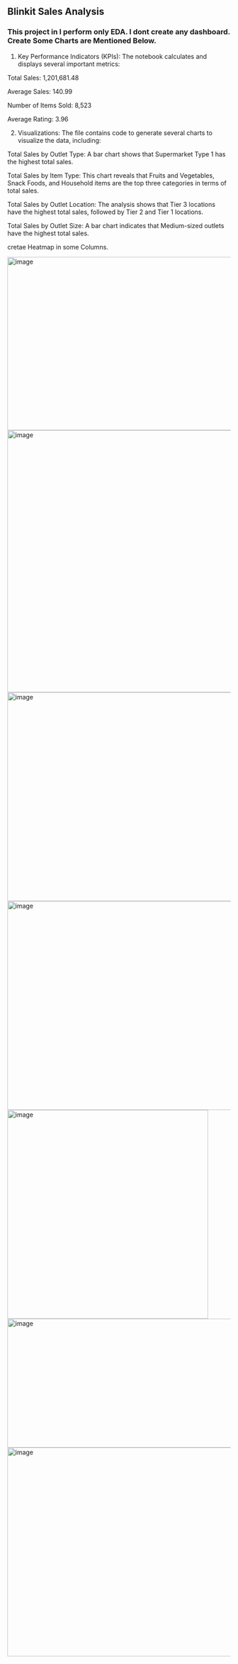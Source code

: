 ## Blinkit Sales Analysis

### This project in I perform only EDA. I dont create any dashboard. Create Some Charts are Mentioned Below.

1. Key Performance Indicators (KPIs): The notebook calculates and displays several important metrics:

Total Sales: 1,201,681.48

Average Sales: 140.99

Number of Items Sold: 8,523

Average Rating: 3.96


2. Visualizations: The file contains code to generate several charts to visualize the data, including:

Total Sales by Outlet Type: A bar chart shows that Supermarket Type 1 has the highest total sales.

Total Sales by Item Type: This chart reveals that Fruits and Vegetables, Snack Foods, and Household items are the top three categories in terms of total sales.

Total Sales by Outlet Location: The analysis shows that Tier 3 locations have the highest total sales, followed by Tier 2 and Tier 1 locations.

Total Sales by Outlet Size: A bar chart indicates that Medium-sized outlets have the highest total sales.

cretae Heatmap in some Columns.

<img width="590" height="390" alt="image" src="https://github.com/user-attachments/assets/b7d86945-29aa-496f-8061-9f582d26c32b" />
<img width="989" height="590" alt="image" src="https://github.com/user-attachments/assets/2f48c404-c5e7-4101-8962-0b04d25fbae3" />
<img width="630" height="470" alt="image" src="https://github.com/user-attachments/assets/e029f175-b4b1-4587-ac09-361ebfbdc95d" />
<img width="629" height="470" alt="image" src="https://github.com/user-attachments/assets/9da23f2f-aecb-4054-8f13-cd8afc5cc028" />
<img width="453" height="470" alt="image" src="https://github.com/user-attachments/assets/6e81ae36-e0f1-47b9-9a1b-64f721395ee8" />
<img width="790" height="290" alt="image" src="https://github.com/user-attachments/assets/b7e550e6-2f77-45f8-a01f-de43c430b5a5" />
<img width="593" height="470" alt="image" src="https://github.com/user-attachments/assets/2461ef54-6f73-4a77-895e-6d091d903380" />

